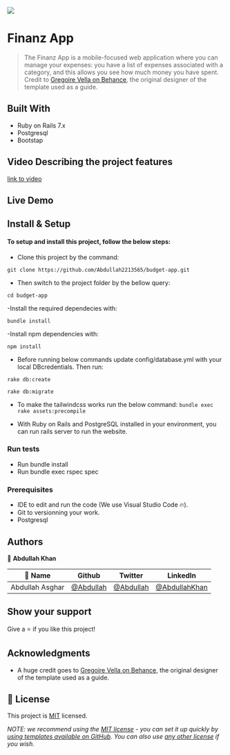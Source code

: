 ![](https://img.shields.io/badge/Microverse-blueviolet)

# Finanz App

> The Finanz App is a mobile-focused web application where you can manage your expenses: you have a list of expenses associated with a category, and this allows you see how much money you have spent. Credit to [Gregoire Vella on Behance](https://www.behance.net/gregoirevella), the original designer of the template used as a guide.

## Built With

- Ruby on Rails 7.x
- Postgresql
- Bootstap

## Video Describing the project features
[link to video]()

## Live Demo



## Install & Setup

#### To setup and install this project, follow the below steps:

- Clone this project by the command:

`git clone https://github.com/Abdullah2213565/budget-app.git`

- Then switch to the project folder by the bellow query:

`cd budget-app`

-Install the required dependecies with:

`bundle install`

-Install npm dependencies with:

`npm install`

- Before running below commands update config/database.yml with your local DBcredentials. Then run:

`rake db:create`

`rake db:migrate`


- To make the tailwindcss works run the below command:
    `bundle exec rake assets:precompile`


- With Ruby on Rails and PostgreSQL installed in your environment, you can run rails server to run the website.


### Run tests

- Run bundle install
- Run bundle exec rspec spec

### Prerequisites

- IDE to edit and run the code (We use Visual Studio Code 🔥).
- Git to versionning your work.
- Postgresql

## Authors

👤 **Abdullah Khan**

| 👤 Name | Github | Twitter | LinkedIn |
|------|--------|---------|----------|
|Abdullah Asghar|[@Abdullah](https://github.com/Abdullah2213565)|[@Abdullah](https://twitter.com/dulakhan024)|[@AbdullahKhan](https://www.linkedin.com/in/abdullah-khan2002/)|



## Show your support

Give a ⭐️ if you like this project!

## Acknowledgments

- A huge credit goes to [Gregoire Vella on Behance](https://www.behance.net/gregoirevella), the original designer of the template used as a guide.

## 📝 License

This project is [MIT](./LICENSE) licensed.

_NOTE: we recommend using the [MIT license](https://choosealicense.com/licenses/mit/) - you can set it up quickly by [using templates available on GitHub](https://docs.github.com/en/communities/setting-up-your-project-for-healthy-contributions/adding-a-license-to-a-repository). You can also use [any other license](https://choosealicense.com/licenses/) if you wish._